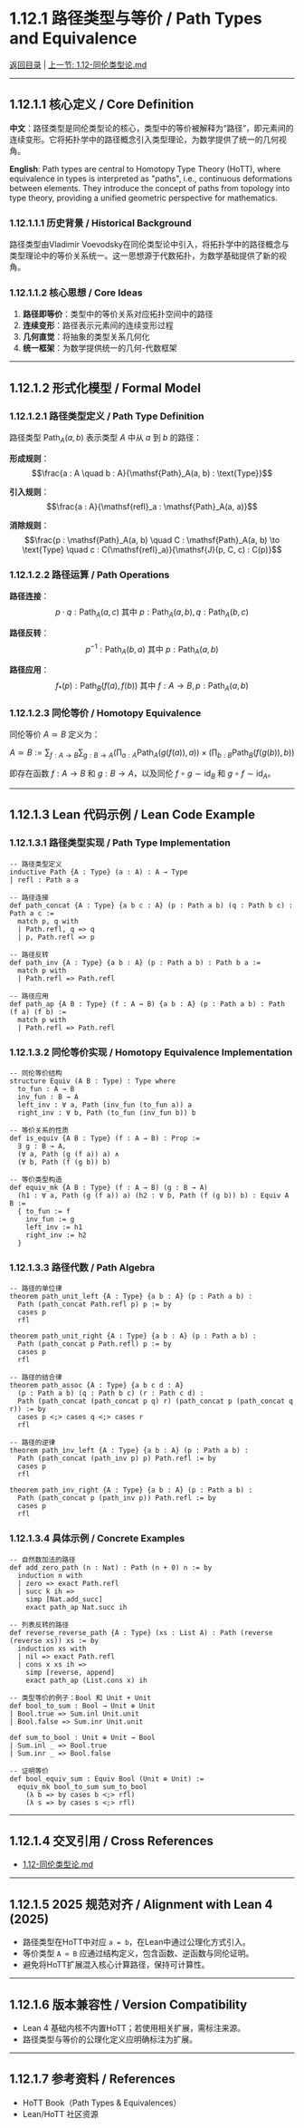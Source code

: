 # 1.12.1 路径类型与等价 / Path Types and Equivalence

[返回目录](../CONTINUOUS_PROGRESS.md) | [上一节: 1.12-同伦类型论.md](1.12-同伦类型论.md)

---

## 1.12.1.1 核心定义 / Core Definition

**中文**：路径类型是同伦类型论的核心，类型中的等价被解释为“路径”，即元素间的连续变形。它将拓扑学中的路径概念引入类型理论，为数学提供了统一的几何视角。

**English**: Path types are central to Homotopy Type Theory (HoTT), where equivalence in types is interpreted as "paths", i.e., continuous deformations between elements. They introduce the concept of paths from topology into type theory, providing a unified geometric perspective for mathematics.

### 1.12.1.1.1 历史背景 / Historical Background

路径类型由Vladimir Voevodsky在同伦类型论中引入，将拓扑学中的路径概念与类型理论中的等价关系统一。这一思想源于代数拓扑，为数学基础提供了新的视角。

### 1.12.1.1.2 核心思想 / Core Ideas

1. **路径即等价**：类型中的等价关系对应拓扑空间中的路径
2. **连续变形**：路径表示元素间的连续变形过程
3. **几何直觉**：将抽象的类型关系几何化
4. **统一框架**：为数学提供统一的几何-代数框架

---

## 1.12.1.2 形式化模型 / Formal Model

### 1.12.1.2.1 路径类型定义 / Path Type Definition

路径类型 $\mathsf{Path}_A(a, b)$ 表示类型 $A$ 中从 $a$ 到 $b$ 的路径：

**形成规则**：
$$\frac{a : A \quad b : A}{\mathsf{Path}_A(a, b) : \text{Type}}$$

**引入规则**：
$$\frac{a : A}{\mathsf{refl}_a : \mathsf{Path}_A(a, a)}$$

**消除规则**：
$$\frac{p : \mathsf{Path}_A(a, b) \quad C : \mathsf{Path}_A(a, b) \to \text{Type} \quad c : C(\mathsf{refl}_a)}{\mathsf{J}(p, C, c) : C(p)}$$

### 1.12.1.2.2 路径运算 / Path Operations

**路径连接**：
$$p \cdot q : \mathsf{Path}_A(a, c) \text{ 其中 } p : \mathsf{Path}_A(a, b), q : \mathsf{Path}_A(b, c)$$

**路径反转**：
$$p^{-1} : \mathsf{Path}_A(b, a) \text{ 其中 } p : \mathsf{Path}_A(a, b)$$

**路径应用**：
$$f_*(p) : \mathsf{Path}_B(f(a), f(b)) \text{ 其中 } f : A \to B, p : \mathsf{Path}_A(a, b)$$

### 1.12.1.2.3 同伦等价 / Homotopy Equivalence

同伦等价 $A \simeq B$ 定义为：

$$A \simeq B := \sum_{f : A \to B} \sum_{g : B \to A} \left(\prod_{a : A} \mathsf{Path}_A(g(f(a)), a)\right) \times \left(\prod_{b : B} \mathsf{Path}_B(f(g(b)), b)\right)$$

即存在函数 $f : A \to B$ 和 $g : B \to A$，以及同伦 $f \circ g \sim \text{id}_B$ 和 $g \circ f \sim \text{id}_A$。

---

## 1.12.1.3 Lean 代码示例 / Lean Code Example

### 1.12.1.3.1 路径类型实现 / Path Type Implementation

```lean
-- 路径类型定义
inductive Path {A : Type} (a : A) : A → Type
| refl : Path a a

-- 路径连接
def path_concat {A : Type} {a b c : A} (p : Path a b) (q : Path b c) : Path a c :=
  match p, q with
  | Path.refl, q => q
  | p, Path.refl => p

-- 路径反转
def path_inv {A : Type} {a b : A} (p : Path a b) : Path b a :=
  match p with
  | Path.refl => Path.refl

-- 路径应用
def path_ap {A B : Type} (f : A → B) {a b : A} (p : Path a b) : Path (f a) (f b) :=
  match p with
  | Path.refl => Path.refl
```

### 1.12.1.3.2 同伦等价实现 / Homotopy Equivalence Implementation

```lean
-- 同伦等价结构
structure Equiv (A B : Type) : Type where
  to_fun : A → B
  inv_fun : B → A
  left_inv : ∀ a, Path (inv_fun (to_fun a)) a
  right_inv : ∀ b, Path (to_fun (inv_fun b)) b

-- 等价关系的性质
def is_equiv {A B : Type} (f : A → B) : Prop :=
  ∃ g : B → A, 
  (∀ a, Path (g (f a)) a) ∧ 
  (∀ b, Path (f (g b)) b)

-- 等价类型构造
def equiv_mk {A B : Type} (f : A → B) (g : B → A) 
  (h1 : ∀ a, Path (g (f a)) a) (h2 : ∀ b, Path (f (g b)) b) : Equiv A B :=
  { to_fun := f
    inv_fun := g
    left_inv := h1
    right_inv := h2
  }
```

### 1.12.1.3.3 路径代数 / Path Algebra

```lean
-- 路径的单位律
theorem path_unit_left {A : Type} {a b : A} (p : Path a b) :
  Path (path_concat Path.refl p) p := by
  cases p
  rfl

theorem path_unit_right {A : Type} {a b : A} (p : Path a b) :
  Path (path_concat p Path.refl) p := by
  cases p
  rfl

-- 路径的结合律
theorem path_assoc {A : Type} {a b c d : A} 
  (p : Path a b) (q : Path b c) (r : Path c d) :
  Path (path_concat (path_concat p q) r) (path_concat p (path_concat q r)) := by
  cases p <;> cases q <;> cases r
  rfl

-- 路径的逆律
theorem path_inv_left {A : Type} {a b : A} (p : Path a b) :
  Path (path_concat (path_inv p) p) Path.refl := by
  cases p
  rfl

theorem path_inv_right {A : Type} {a b : A} (p : Path a b) :
  Path (path_concat p (path_inv p)) Path.refl := by
  cases p
  rfl
```

### 1.12.1.3.4 具体示例 / Concrete Examples

```lean
-- 自然数加法的路径
def add_zero_path (n : Nat) : Path (n + 0) n := by
  induction n with
  | zero => exact Path.refl
  | succ k ih => 
    simp [Nat.add_succ]
    exact path_ap Nat.succ ih

-- 列表反转的路径
def reverse_reverse_path {A : Type} (xs : List A) : Path (reverse (reverse xs)) xs := by
  induction xs with
  | nil => exact Path.refl
  | cons x xs ih => 
    simp [reverse, append]
    exact path_ap (List.cons x) ih

-- 类型等价的例子：Bool 和 Unit + Unit
def bool_to_sum : Bool → Unit ⊕ Unit
| Bool.true => Sum.inl Unit.unit
| Bool.false => Sum.inr Unit.unit

def sum_to_bool : Unit ⊕ Unit → Bool
| Sum.inl _ => Bool.true
| Sum.inr _ => Bool.false

-- 证明等价
def bool_equiv_sum : Equiv Bool (Unit ⊕ Unit) :=
  equiv_mk bool_to_sum sum_to_bool
    (λ b => by cases b <;> rfl)
    (λ s => by cases s <;> rfl)
```

---

## 1.12.1.4 交叉引用 / Cross References

- [1.12-同伦类型论.md](1.12-同伦类型论.md)

---

## 1.12.1.5 2025 规范对齐 / Alignment with Lean 4 (2025)

- 路径类型在HoTT中对应 `a = b`，在Lean中通过公理化方式引入。
- 等价类型 `A ≃ B` 应通过结构定义，包含函数、逆函数与同伦证明。
- 避免将HoTT扩展混入核心计算路径，保持可计算性。

---

## 1.12.1.6 版本兼容性 / Version Compatibility

- Lean 4 基础内核不内置HoTT；若使用相关扩展，需标注来源。
- 路径类型与等价的公理化定义应明确标注为扩展。

---

## 1.12.1.7 参考资料 / References

- HoTT Book（Path Types & Equivalences）
- Lean/HoTT 社区资源
